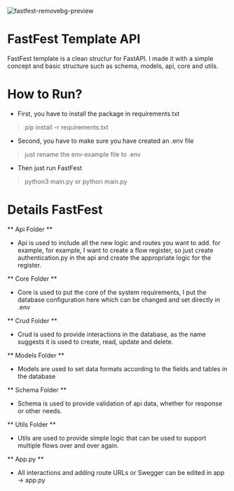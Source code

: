 ![fastfest-removebg-preview](https://github.com/mdhifta/api-services-fastapi/assets/55729354/c0b9bf56-efb1-4f78-b4bc-6e10a37534ce)
# FastFest Template API
FastFest template is a clean structur for FastAPI. I made it with a simple concept and basic structure such as schema, models, api, core and utils.

# How to Run?
* First, you have to install the package in requirements.txt
> pip install -r requirements.txt

* Second, you have to make sure you have created an .env file
> just rename the env-example file to .env

* Then just run FastFest
> python3 main.py or python main.py


# Details FastFest

** Api Folder **
- Api is used to include all the new logic and routes you want to add. for example, for example, I want to create a flow register, so just create authentication.py in the api and create the appropriate logic for the register.

** Core Folder **
- Core is used to put the core of the system requirements, I put the database configuration here which can be changed and set directly in .env

** Crud Folder **
- Crud is used to provide interactions in the database, as the name suggests it is used to create, read, update and delete.

** Models Folder **
- Models are used to set data formats according to the fields and tables in the database

** Schema Folder **
- Schema is used to provide validation of api data, whether for response or other needs.

** Utils Folder **
- Utils are used to provide simple logic that can be used to support multiple flows over and over again.

** App.py **
- All interactions and adding route URLs or Swegger can be edited in app -> app.py
